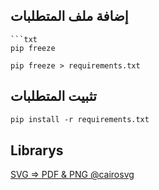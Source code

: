 ## إضافة ملف المتطلبات

```
```txt
pip freeze

pip freeze > requirements.txt
```

## تثبيت المتطلبات
```txt
pip install -r requirements.txt
```


## Librarys

[SVG => PDF & PNG @cairosvg](https://pypi.org/project/CairoSVG/)

